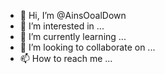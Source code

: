 - 👋 Hi, I’m @AinsOoalDown
- 👀 I’m interested in ...
- 🌱 I’m currently learning ...
- 💞️ I’m looking to collaborate on ...
- 📫 How to reach me ...

<!---
AinsOoalDown/AinsOoalDown is a ✨ special ✨ repository because its `README.md` (this file) appears on your GitHub profile.
You can click the Preview link to take a look at your changes.
--->

